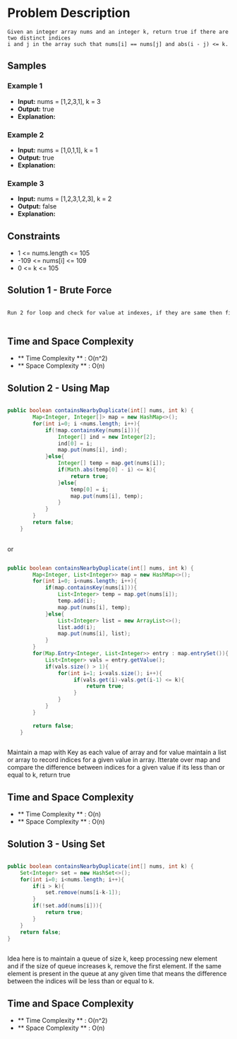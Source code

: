 # Problem Description

```
Given an integer array nums and an integer k, return true if there are two distinct indices 
i and j in the array such that nums[i] == nums[j] and abs(i - j) <= k.
```

## Samples

### Example 1
- **Input:** nums = [1,2,3,1], k = 3
- **Output:** true
- **Explanation:** 

### Example 2
- **Input:** nums = [1,0,1,1], k = 1
- **Output:** true
- **Explanation:** 

### Example 3
- **Input:** nums = [1,2,3,1,2,3], k = 2
- **Output:** false
- **Explanation:** 

## Constraints
- 1 <= nums.length <= 105
- -109 <= nums[i] <= 109
- 0 <= k <= 105

## Solution 1 - Brute Force

```txt

Run 2 for loop and check for value at indexes, if they are same then find the difference between the indexes and compare with k
    
```

## Time and Space Complexity
- ** Time Complexity ** : O(n^2)
- ** Space Complexity ** : O(n)


## Solution 2 - Using Map

```java

public boolean containsNearbyDuplicate(int[] nums, int k) {
        Map<Integer, Integer[]> map = new HashMap<>();
        for(int i=0; i <nums.length; i++){
            if(!map.containsKey(nums[i])){
                Integer[] ind = new Integer[2];
                ind[0] = i;
                map.put(nums[i], ind);
            }else{
                Integer[] temp = map.get(nums[i]);
                if(Math.abs(temp[0] - i) <= k){
                    return true;
                }else{
                    temp[0] = i;
                    map.put(nums[i], temp);
                }
            }            
        }
        return false;
    }
    
```
or

```java

public boolean containsNearbyDuplicate(int[] nums, int k) {
        Map<Integer, List<Integer>> map = new HashMap<>();
        for(int i=0; i<nums.length; i++){
            if(map.containsKey(nums[i])){
                List<Integer> temp = map.get(nums[i]);
                temp.add(i);
                map.put(nums[i], temp);
            }else{
                List<Integer> list = new ArrayList<>();
                list.add(i);
                map.put(nums[i], list);
            }
        }
        for(Map.Entry<Integer, List<Integer>> entry : map.entrySet()){
            List<Integer> vals = entry.getValue();
            if(vals.size() > 1){
                for(int i=1; i<vals.size(); i++){
                     if(vals.get(i)-vals.get(i-1) <= k){
                         return true;
                     }
                }
            }
        }
        
        return false;
    }
    
```

Maintain a map with Key as each value of array and for value maintain a list or array to record indices for a given value in array.
Itterate over map and compare the difference between indices for a given value if its less than or equal to k, return true

## Time and Space Complexity
- ** Time Complexity ** : O(n)
- ** Space Complexity ** : O(n)


## Solution 3 - Using Set

```java

public boolean containsNearbyDuplicate(int[] nums, int k) {
    Set<Integer> set = new HashSet<>();
    for(int i=0; i<nums.length; i++){
        if(i > k){
            set.remove(nums[i-k-1]);
        }
        if(!set.add(nums[i])){
            return true;
        }
    }
    return false;
}
    
```

Idea here is to maintain a queue of size k, keep processing new element and if the size of queue increases k, remove the first element. If the same element is present in the queue
at any given time that means the difference between the indices will be less than or equal to k.

## Time and Space Complexity
- ** Time Complexity ** : O(n^2)
- ** Space Complexity ** : O(n)